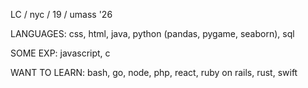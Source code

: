 LC / nyc / 19 / umass '26

LANGUAGES: css, html, java, python (pandas, pygame, seaborn), sql

SOME EXP: javascript, c

WANT TO LEARN: bash, go, node, php, react, ruby on rails, rust, swift

